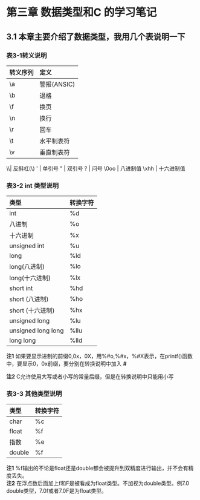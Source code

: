 # 第三章 数据类型和C 的学习笔记

## 3.1 本章主要介绍了数据类型，我用几个表说明一下

### 表3-1转义说明  

|转义序列|定义|  
|:--|:--|  
\a | 警报(ANSIC)
\b | 退格
\f | 换页
\n | 换行
\r | 回车
\t | 水平制表符
\v | 垂直制表符
\\\\| 反斜杠(\\)
\' | 单引号
\" | 双引号
\? | 问号
\0oo | 八进制值
\xhh | 十六进制值 

### 表3-2 int 类型说明

|类型|转换字符|
|:--|:--|
int | %d
八进制 | %o
十六进制 | %x
unsigned int | %u
long | %ld
long(八进制) | %lo
long(十六进制) | %lx
short int | %hd
short (八进制) | %ho
short (十六进制) | %hx
unsigned long | %lu
unsigned long long | %llu
long long | %lld

**注1** 如果要显示进制的前缀0,0x，0X，用%#o,%#x，%#X表示，在printf()函数中，要显示0，0x前缀，要分别在转换说明中加入 **#**

**注2** C允许使用大写或者小写的常量后缀，但是在转换说明中只能用小写

### 表3-3 其他类型说明  

|类型|转换字符|  
|:--|:--|
char | %c
float | %f
指数| %e
double | %f

**注1** %f输出的不论是float还是double都会被提升到双精度进行输出，并不会有精度丢失。  
**注2** 在浮点数后面加上f和F是被看成为float类型。不加视为double类型。例7.0 double类型，7.0f或者7.0F是为float类型。

